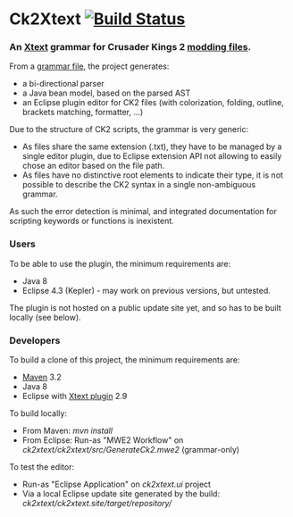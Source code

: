 # Ck2Xtext [![Build Status](https://travis-ci.org/rquinio/ck2xtext.svg)](https://travis-ci.org/rquinio/ck2xtext)

### An [Xtext](https://www.eclipse.org/Xtext/) grammar for Crusader Kings 2 [modding files](http://www.ckiiwiki.com/Modding).

From a [grammar file](ck2xtext/src/Ck2.xtext), the project generates:

- a bi-directional parser
- a Java bean model, based on the parsed AST
- an Eclipse plugin editor for CK2 files (with colorization, folding, outline, brackets matching, formatter, ...)

Due to the structure of CK2 scripts, the grammar is very generic:

- As files share the same extension (.txt), they have to be managed by a single editor plugin, due to Eclipse extension API not allowing to easily chose an editor based on the file path.
- As files have no distinctive root elements to indicate their type, it is not possible to describe the CK2 syntax in a single non-ambiguous grammar.

As such the error detection is minimal, and integrated documentation for scripting keywords or functions is inexistent.

### Users

To be able to use the plugin, the minimum requirements are: 

- Java 8
- Eclipse 4.3 (Kepler) - may work on previous versions, but untested.

The plugin is not hosted on a public update site yet, and so has to be built locally (see below).

### Developers

To build a clone of this project, the minimum requirements are: 

- [Maven](https://maven.apache.org) 3.2
- Java 8
- Eclipse with [Xtext plugin](https://www.eclipse.org/Xtext/download.html) 2.9

To build locally: 

- From Maven: *mvn install*
- From Eclipse: Run-as "MWE2 Workflow" on *ck2xtext/ck2xtext/src/GenerateCk2.mwe2* (grammar-only)

To test the editor:

- Run-as "Eclipse Application" on *ck2xtext.ui* project
- Via a local Eclipse update site generated by the build: *ck2xtext/ck2xtext.site/target/repository/*